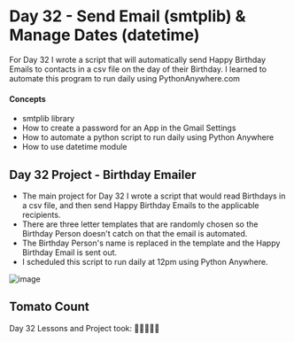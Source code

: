 # Day 32 - Send Email (smtplib) & Manage Dates (datetime)

For Day 32 I wrote a script that will automatically send Happy Birthday Emails to contacts in a csv file on the day of their Birthday. I learned to automate this program to run daily using PythonAnywhere.com

#### Concepts
* smtplib library
* How to create a password for an App in the Gmail Settings
* How to automate a python script to run daily using Python Anywhere
* How to use datetime module 
  

## Day 32 Project - Birthday Emailer 
* The main project for Day 32 I wrote a script that would read Birthdays in a csv file, and then send Happy Birthday Emails to the applicable recipients.
* There are three letter templates that are randomly chosen so the Birthday Person doesn't catch on that the email is automated.
* The Birthday Person's name is replaced in the template and the Happy Birthday Email is sent out.
* I scheduled this script to run daily at 12pm using Python Anywhere. 


![image](https://github.com/user-attachments/assets/1d93e869-3590-41f6-bb13-803e93e93033)



## Tomato Count

Day 32 Lessons and Project took: 🍅🍅🍅🍅🍅



















